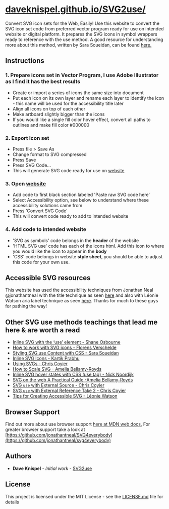 # [daveknispel.github.io/SVG2use/](https://daveknispel.github.io/svg2use/)

Convert SVG icon sets for the Web, Easily!  Use this website to convert the SVG icon set code from preferred vector program ready for use on intended website or digital platform. It prepares the SVG icons in symbol wrappers ready to reference with the use method. A good resource for understanding more about this method, written by Sara Soueidan, can be found [here.](https://tympanus.net/codrops/2015/07/16/styling-svg-use-content-css/)

## Instructions

### 1. Prepare icons set in Vector Program, I use Adobe Illustrator as I find it has the best results 
* Create or import a series of icons the same size into document
* Put each icon on its own layer and rename each layer to identify the icon - this name will be used for the accessibility title later
* Align all icons on top of each other
* Make artboard slightly bigger than the icons
* If you would like a single fill color hover effect, convert all paths to outlines and make fill color #000000

### 2. Export Icon set
* Press file > Save As
* Change format to SVG compressed
* Press Save
* Press SVG Code...
* This will generate SVG code ready for use on [website](https://daveknispel.github.io/svg2use/)

### 3. Open [website](https://daveknispel.github.io/svg2use/)
* Add code to first black section labeled 'Paste raw SVG code here'
* Select Accessibility option, see below to understand where these accessibility solutions came from
* Press 'Convert SVG Code'
* This will convert code ready to add to intended website

### 4. Add code to intended website
* 'SVG as symbols' code belongs in the **header** of the website
* 'HTML SVG use' code has each of the icons html. Add this icon to where you would like the icon to appear in the **body**
* 'CSS' code belongs in website **style sheet**, you should be able to adjust this code for your own use.


## Accessible SVG resources

This website has used the accessibility techniques from Jonathan Neal @jonathantneal with the title technique as seen [here](https://github.com/jonathantneal/svg4everybody#readability-and-accessibility) and also with Léonie Watson aria label technique as seen [here](https://developer.paciellogroup.com/blog/2013/12/using-aria-enhance-svg-accessibility/). Thanks for much to these guys for pathing the way!

## Other SVG use methods teachings that lead me here & are worth a read

* [Inline SVG with the ‘use’ element - Shane Osbourne](https://wearejh.com/inline-svg-use-element/)
* [How to work with SVG icons  - Florens Verschelde](https://fvsch.com/svg-icons/)
* [Styling SVG use Content with CSS -  Sara Soueidan](https://tympanus.net/codrops/2015/07/16/styling-svg-use-content-css/)
* [Inline SVG Icons -  Kartik Prabhu](https://kartikprabhu.com/articles/inline-svg-icons)
* [Using SVGs  -  Chris Coyier](https://css-tricks.com/using-svg/)
* [How to Scale SVG  -  Amelia Bellamy-Royds](https://css-tricks.com/scale-svg/)
* [Inline SVG hover states with CSS (use tag)  - Nick Noordijk](https://medium.com/@nicknoordijk/inline-svg-hover-states-with-css-use-tag-4a336ed75062)
* [SVG on the web A Practical Guide -Amelia Bellamy-Royds](https://svgontheweb.com/)
* [SVG `use` with External Source  -  Chris Coyier](https://css-tricks.com/svg-use-external-source/)
* [SVG `use` with External Reference Take 2  -  Chris Coyier](https://css-tricks.com/svg-use-with-external-reference-take-2/)
* [Tips for Creating Accessible SVG - Léonie Watson](https://www.sitepoint.com/tips-accessible-svg/)

## Browser Support

Find out more about use browser support [here at MDN web docs.](https://developer.mozilla.org/en-US/docs/Web/svg/Element/use)
For greater browser support take a look at [https://github.com/jonathantneal/SVG4everybody](https://github.com/jonathantneal/svg4everybody)

## Authors

* **Dave Knispel** - *Initial work* - [SVG2use](https://daveknispel.github.io/SVG2use/)

## License

This project is licensed under the MIT License - see the [LICENSE.md](LICENSE.md) file for details




